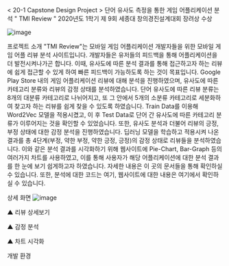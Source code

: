 < 20-1 Capstone Design Project >
단어 유사도 측정을 통한 게임 어플리케이션 분석 " TMI Review "
2020년도 1학기 제 9회 세종대 창의경진설계대회 장려상 수상



![image](https://user-images.githubusercontent.com/78082118/123188330-d1083d00-d4d6-11eb-8fdc-eee456b0a4e5.png)



프로젝트 소개
"TMI Review"는 모바일 게임 어플리케이션 개발자들을 위한 모바일 게임 어플 리뷰 분석 사이트입니다.
개발자들은 유저들의 피드백을 통해 어플리케이션을 더 발전시켜나가곤 합니다. 이때, 유사도에 따른 분석 결과를 통해 접근하고자 하는 리뷰에 쉽게 접근할 수 있게 하여 빠른 피드백이 가능하도록 하는 것이 목표입니다.
Google Play Store 내의 게임 어플리케이션 리뷰에 대해 분석을 진행하였으며, 유사도에 따른 카테고리 분류와 리뷰의 감정 상태를 분석하였습니다.
단어 유사도에 따른 리뷰 분류는 8개의 대분류 카테고리로 나뉘어지고, 또 그 안에서 5개의 소분류 카테고리로 세분화하여 찾고자 하는 리뷰를 쉽게 찾을 수 있도록 하였습니다.
Train Data를 이용해 Word2Vec 모델을 적용시켰고, 이 후 Test Data로 단어 간 유사도에 따른 카테고리 분류가 이루어지는 것을 확인할 수 있었습니다.
또한, 유사도 분석과 더불어 리뷰의 긍정, 부정 상태에 대한 감정 분석을 진행하였습니다.
딥러닝 모델을 학습하고 적용시켜 나온 결과를 총 4단계(부정, 약한 부정, 약한 긍정, 긍정)의 감정 상태로 리뷰들을 분석하였습니다.
이와 같은 분석 결과를 시각화하기 위해 웹사이트에 Pie-Chart, Bar-Graph 등의 여러가지 차트를 사용하였고, 이를 통해 사용자가 해당 어플리케이션에 대한 분석 결과를 한 눈에 보기 쉽게하고자 하였습니다.
자세한 내용은 이 곳의 문서들을 통해 확인하실 수 있습니다.
또한, 분석에 대한 코드는 여기, 웹사이트에 대한 내용은 여기에서 확인하실 수 있습니다.

상세 화면
![image](https://user-images.githubusercontent.com/78082118/123188343-d9607800-d4d6-11eb-8054-7a578a0fbc7c.png)

▲ 리뷰 상세보기

▲ 감정 분석

▲ 차트 시각화

개발 환경

